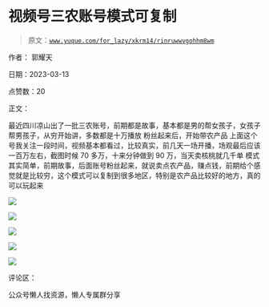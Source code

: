 # 视频号三农账号模式可复制

> 原文：[`www.yuque.com/for_lazy/xkrm14/rinruwwvgohhm8wm`](https://www.yuque.com/for_lazy/xkrm14/rinruwwvgohhm8wm)



作者： 郭耀天



日期：2023-03-13



点赞数：20



正文：



最近四川凉山出了一批三农账号，前期都是故事，基本都是男的帮女孩子，女孩子帮男孩子，从穷开始讲，多数都是十万播放 粉丝起来后，开始带农产品 上面这个号我关注一段时间，视频基本都看过，比较真实，前几天一场开播，场观最后应该一百万左右，截图时候 70 多万，十来分钟做到 90 万，当天卖核桃就几千单 模式其实简单，前期故事，后面账号粉丝起来，就说卖点农产品，赚点钱，前期给个感觉就是比较穷，这个模式可以复制到很多地区，特别是农产品比较好的地方，真的可以玩起来



![](img/fe333578e8fb298aa2267d670c0bf5e1.png)



![](img/10ce78d1638cf7cf114277dc1d318a68.png)



![](img/4ef526e3d23a9eef2c3eb1d9f82a4b97.png)



![](img/ed10759553a6ba6266bd06cdd23ce254.png)



![](img/0a319ad24a2d87cc94dc541a91a7418e.png)



评论区：



公众号懒人找资源，懒人专属群分享

